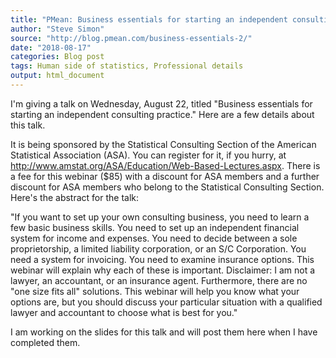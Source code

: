 ```yaml
---
title: "PMean: Business essentials for starting an independent consulting practice"
author: "Steve Simon"
source: "http://blog.pmean.com/business-essentials-2/"
date: "2018-08-17"
categories: Blog post
tags: Human side of statistics, Professional details
output: html_document
---
```


I'm giving a talk on Wednesday, August 22, titled "Business essentials
for starting an independent consulting practice." Here are a few details
about this talk.

<!---More--->

It is being sponsored by the Statistical Consulting Section of the
American Statistical Association (ASA). You can register for it, if you
hurry, at <http://www.amstat.org/ASA/Education/Web-Based-Lectures.aspx>.
There is a fee for this webinar (\$85) with a discount for ASA members
and a further discount for ASA members who belong to the Statistical
Consulting Section. Here's the abstract for the talk:

"If you want to set up your own consulting business, you need to learn a
few basic business skills. You need to set up an independent financial
system for income and expenses. You need to decide between a sole
proprietorship, a limited liability corporation, or an S/C Corporation.
You need a system for invoicing. You need to examine insurance options.
This webinar will explain why each of these is important. Disclaimer: I
am not a lawyer, an accountant, or an insurance agent. Furthermore,
there are no "one size fits all" solutions. This webinar will help you
know what your options are, but you should discuss your particular
situation with a qualified lawyer and accountant to choose what is best
for you."

I am working on the slides for this talk and will post them here when I
have completed them.


